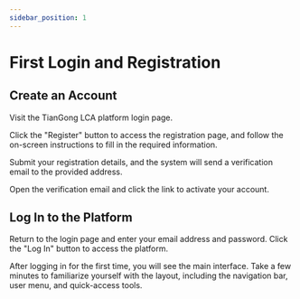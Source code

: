 ```yaml
---
sidebar_position: 1
---
```


# First Login and Registration

## Create an Account 

Visit the TianGong LCA platform login page.

Click the "Register" button to access the registration page, and follow the on-screen instructions to fill in the required information.

Submit your registration details, and the system will send a verification email to the provided address.

Open the verification email and click the link to activate your account.

## Log In to the Platform

Return to the login page and enter your email address and password.
Click the "Log In" button to access the platform.

After logging in for the first time, you will see the main interface. Take a few minutes to familiarize yourself with the layout, including the navigation bar, user menu, and quick-access tools.

